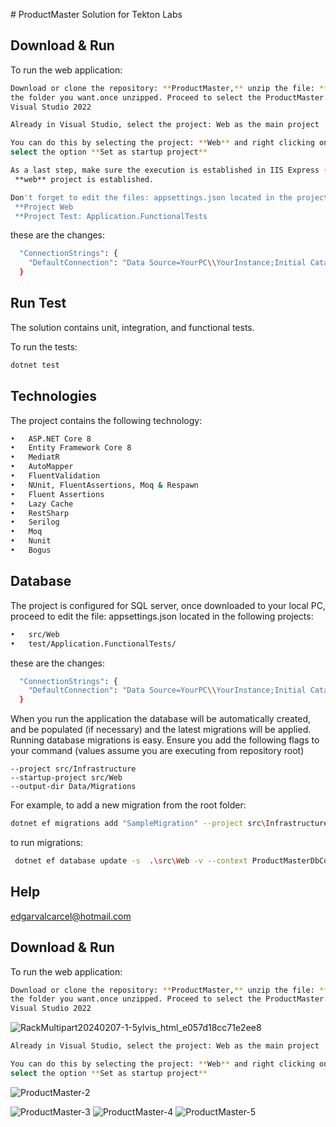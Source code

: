 ﻿﻿# ProductMaster Solution for Tekton Labs
## Download & Run
To run the web application:

```bash
Download or clone the repository: **ProductMaster,** unzip the file: **ProductMaster-master.zip** to
the folder you want.once unzipped. Proceed to select the ProductMaster.sln file to be opened with
Visual Studio 2022
 ```

```bash
Already in Visual Studio, select the project: Web as the main project

You can do this by selecting the project: **Web** and right clicking on it and on the pop-up menu
select the option **Set as startup project**
 ```

```bash
As a last step, make sure the execution is established in IIS Express (just for this test) and that the
 **web** project is established.
 ```

```bash
Don't forget to edit the files: appsettings.json located in the projects:
 **Project Web
 **Project Test: Application.FunctionalTests
 ```

these are the changes:
```bash
  "ConnectionStrings": {
    "DefaultConnection": "Data Source=YourPC\\YourInstance;Initial Catalog=ProductMasterDb;User ID=YourUser;Password=YourPassword;MultipleActiveResultSets=True;Connect Timeout=100;Encrypt=False;"
  }
 ```
## Run Test

The solution contains unit, integration, and functional tests.

To run the tests:
```bash
dotnet test
```

## Technologies

The project contains the following technology:
```bash
•	ASP.NET Core 8
•	Entity Framework Core 8
•	MediatR
•	AutoMapper
•	FluentValidation
•	NUnit, FluentAssertions, Moq & Respawn
•	Fluent Assertions
•	Lazy Cache
•	RestSharp
•	Serilog
•	Moq
•	Nunit
•	Bogus
 ```
## Database
The project is configured for SQL server, once downloaded to your local PC, proceed to edit the file: appsettings.json located in the following projects:
```bash
•	src/Web
•	test/Application.FunctionalTests/
 ```
these are the changes:
```bash
  "ConnectionStrings": {
    "DefaultConnection": "Data Source=YourPC\\YourInstance;Initial Catalog=ProductMasterDb;User ID=YourUser;Password=YourPassword;MultipleActiveResultSets=True;Connect Timeout=100;Encrypt=False;"
  }
 ```
  
When you run the application the database will be automatically created, and be populated (if necessary) and the latest migrations will be applied.
Running database migrations is easy. Ensure you add the following flags to your command (values assume you are executing from repository root)
 ```
--project src/Infrastructure
--startup-project src/Web
--output-dir Data/Migrations
 ```
For example, to add a new migration from the root folder:
```bash
dotnet ef migrations add "SampleMigration" --project src\Infrastructure --startup-project src\Web --output-dir Data\Migrations
 ```
to run migrations: 
```bash
 dotnet ef database update -s  .\src\Web -v --context ProductMasterDbContext --project .\src\Infrastructure
 ```
## Help
edgarvalcarcel@hotmail.com
## Download & Run
To run the web application:

```bash
Download or clone the repository: **ProductMaster,** unzip the file: **ProductMaster-master.zip** to
the folder you want.once unzipped. Proceed to select the ProductMaster.sln file to be opened with
Visual Studio 2022
 ```
![RackMultipart20240207-1-5ylvis_html_e057d18cc71e2ee8](https://github.com/edgarvalcarcel/ProductMaster/assets/7807698/867e7d99-0dc5-4388-9b1b-e879bd7e6d0a)

```bash
Already in Visual Studio, select the project: Web as the main project

You can do this by selecting the project: **Web** and right clicking on it and on the pop-up menu
select the option **Set as startup project**
 ```
![ProductMaster-2](https://github.com/edgarvalcarcel/ProductMaster/assets/7807698/311c75c3-ab9a-4eb3-afdf-dfc80e6ca788)

![ProductMaster-3](https://github.com/edgarvalcarcel/ProductMaster/assets/7807698/863b5e44-4627-4bc3-9361-da19c77d0f4c)
![ProductMaster-4](https://github.com/edgarvalcarcel/ProductMaster/assets/7807698/3d815244-0a99-483f-ad65-c6b047f5f27f)
![ProductMaster-5](https://github.com/edgarvalcarcel/ProductMaster/assets/7807698/e1f39ce8-89a5-498c-bd0d-0a9f7c6494d7)


